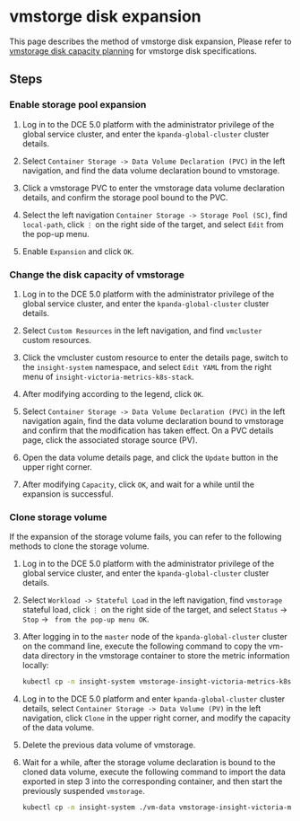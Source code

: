 # vmstorge disk expansion

This page describes the method of vmstorge disk expansion,
Please refer to [vmstorage disk capacity planning](./vms-res-plan.md) for vmstorge disk specifications.

## Steps

### Enable storage pool expansion

1. Log in to the DCE 5.0 platform with the administrator privilege of the global service cluster, and enter the `kpanda-global-cluster` cluster details.
1. Select `Container Storage -> Data Volume Declaration (PVC)` in the left navigation, and find the data volume declaration bound to vmstorage.

     

1. Click a vmstorage PVC to enter the vmstorage data volume declaration details, and confirm the storage pool bound to the PVC.

     

1. Select the left navigation `Container Storage -> Storage Pool (SC)`, find `local-path`, click `⋮` on the right side of the target, and select `Edit` from the pop-up menu.

     

1. Enable `Expansion` and click `OK`.

     

### Change the disk capacity of vmstorage

1. Log in to the DCE 5.0 platform with the administrator privilege of the global service cluster, and enter the `kpanda-global-cluster` cluster details.
1. Select `Custom Resources` in the left navigation, and find `vmcluster` custom resources.

     

1. Click the vmcluster custom resource to enter the details page, switch to the `insight-system` namespace, and select `Edit YAML` from the right menu of `insight-victoria-metrics-k8s-stack`.

     

1. After modifying according to the legend, click `OK`.

     

1. Select `Container Storage -> Data Volume Declaration (PVC)` in the left navigation again, find the data volume declaration bound to vmstorage and confirm that the modification has taken effect. On a PVC details page, click the associated storage source (PV).

     

1. Open the data volume details page, and click the `Update` button in the upper right corner.

     

1. After modifying `Capacity`, click `OK`, and wait for a while until the expansion is successful.

     

### Clone storage volume

If the expansion of the storage volume fails, you can refer to the following methods to clone the storage volume.

1. Log in to the DCE 5.0 platform with the administrator privilege of the global service cluster, and enter the `kpanda-global-cluster` cluster details.
1. Select `Workload -> Stateful Load` in the left navigation, find `vmstorage` stateful load, click `⋮` on the right side of the target, and select `Status` -> `Stop` -> ` from the pop-up menu OK`.

     

1. After logging in to the `master` node of the `kpanda-global-cluster` cluster on the command line, execute the following command to copy the vm-data directory in the vmstorage container to store the metric information locally:

     ```bash
     kubectl cp -n insight-system vmstorage-insight-victoria-metrics-k8s-stack-1:vm-data ./vm-data
     ```

1. Log in to the DCE 5.0 platform and enter `kpanda-global-cluster` cluster details, select `Container Storage -> Data Volume (PV)` in the left navigation, click `Clone` in the upper right corner, and modify the capacity of the data volume.

     

     

1. Delete the previous data volume of vmstorage.

     

1. Wait for a while, after the storage volume declaration is bound to the cloned data volume, execute the following command to import the data exported in step 3 into the corresponding container, and then start the previously suspended `vmstorage`.

     ```bash
     kubectl cp -n insight-system ./vm-data vmstorage-insight-victoria-metrics-k8s-stack-1:vm-data
     ```
